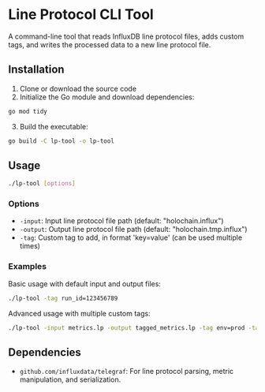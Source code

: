 # Line Protocol CLI Tool

A command-line tool that reads InfluxDB line protocol files, adds custom tags, and writes the processed data to a new line protocol file.


## Installation

1. Clone or download the source code
2. Initialize the Go module and download dependencies:

```bash
go mod tidy
```

3. Build the executable:

```bash
go build -C lp-tool -o lp-tool
```

## Usage

```bash
./lp-tool [options]
```

### Options

- `-input`: Input line protocol file path (default: "holochain.influx")
- `-output`: Output line protocol file path (default: "holochain.tmp.influx") 
- `-tag`: Custom tag to add, in format 'key=value' (can be used multiple times)


### Examples

Basic usage with default input and output files:
```bash
./lp-tool -tag run_id=123456789
```

Advanced usage with multiple custom tags:
```bash
./lp-tool -input metrics.lp -output tagged_metrics.lp -tag env=prod -tag run_id=123456789
```

## Dependencies

- `github.com/influxdata/telegraf`: For line protocol parsing, metric manipulation, and serialization.
